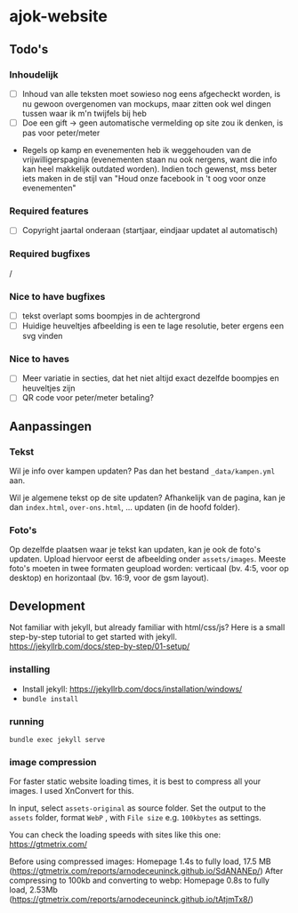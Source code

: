 # ajok-website
## Todo's

### Inhoudelijk
- [ ] Inhoud van alle teksten moet sowieso nog eens afgecheckt worden, is nu gewoon overgenomen van mockups, maar zitten ook wel dingen tussen waar ik m'n twijfels bij heb
- [ ] Doe een gift -> geen automatische vermelding op site zou ik denken, is pas voor peter/meter
- Regels op kamp en evenementen heb ik weggehouden van de vrijwilligerspagina (evenementen staan nu ook nergens, want die info kan heel makkelijk outdated worden). Indien toch gewenst, mss beter iets maken in de stijl van "Houd onze facebook in 't oog voor onze evenementen"

### Required features
- [ ] Copyright jaartal onderaan (startjaar, eindjaar updatet al automatisch)

### Required bugfixes
/

### Nice to have bugfixes
- [ ] tekst overlapt soms boompjes in  de achtergrond
- [ ] Huidige heuveltjes afbeelding is een te lage resolutie, beter ergens een svg vinden

### Nice to haves
- [ ] Meer variatie in secties, dat het niet altijd exact dezelfde boompjes en heuveltjes zijn
- [ ] QR code voor peter/meter betaling?

## Aanpassingen

### Tekst
Wil je info over kampen updaten? Pas dan het bestand `_data/kampen.yml` aan. 

Wil je algemene tekst op de site updaten? Afhankelijk van de pagina, kan je dan `index.html`, `over-ons.html`, ... updaten (in de hoofd folder).  

### Foto's
Op dezelfde plaatsen waar je tekst kan updaten, kan je ook de foto's updaten. Upload hiervoor eerst de afbeelding onder `assets/images`. Meeste foto's moeten in twee formaten geupload worden: verticaal (bv. 4:5, voor op desktop) en horizontaal (bv. 16:9, voor de gsm layout). 

## Development
Not familiar with jekyll, but already familiar with html/css/js? Here is a small step-by-step tutorial to get started with jekyll. https://jekyllrb.com/docs/step-by-step/01-setup/

### installing
- Install jekyll: https://jekyllrb.com/docs/installation/windows/
- `bundle install`

### running
```
bundle exec jekyll serve
```

### image compression
For faster static website loading times, it is best to compress all your images. I used XnConvert for this. 

In input, select `assets-original` as source folder. Set the output to the `assets` folder, format `WebP` , with `File size` e.g. `100kbytes` as settings. 

You can check the loading speeds with sites like this one: https://gtmetrix.com/

Before using compressed images: Homepage 1.4s to fully load, 17.5 MB (https://gtmetrix.com/reports/arnodeceuninck.github.io/SdANANEp/)
After compressing to 100kb and converting to webp: Homepage 0.8s to fully load, 2.53Mb (https://gtmetrix.com/reports/arnodeceuninck.github.io/tAtjmTx8/)